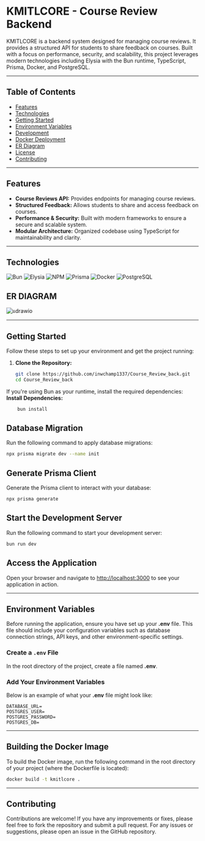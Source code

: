 # KMITLCORE - Course Review Backend

KMITLCORE is a backend system designed for managing course reviews. It provides a structured API for students to share feedback on courses. Built with a focus on performance, security, and scalability, this project leverages modern technologies including Elysia with the Bun runtime, TypeScript, Prisma, Docker, and PostgreSQL.

---
## Table of Contents

- [Features](#features)
- [Technologies](#technologies)
- [Getting Started](#getting-started)
- [Environment Variables](#environment-variables)
- [Development](#development)
- [Docker Deployment](#docker-deployment)
- [ER Diagram](#er-diagram)
- [License](#license)
- [Contributing](#contributing)

---
## Features

- **Course Reviews API:** Provides endpoints for managing course reviews.
- **Structured Feedback:** Allows students to share and access feedback on courses.
- **Performance & Security:** Built with modern frameworks to ensure a secure and scalable system.
- **Modular Architecture:** Organized codebase using TypeScript for maintainability and clarity.

---

## Technologies
![Bun](https://img.shields.io/badge/Bun-%23000000.svg?style=for-the-badge&logo=bun&logoColor=white)
![Elysia](https://img.shields.io/badge/Elysia-%23FFCC00.svg?style=for-the-badge&logo=elysia&logoColor=black)
![NPM](https://img.shields.io/badge/NPM-%23CB3837.svg?style=for-the-badge&logo=npm&logoColor=white)
![Prisma](https://img.shields.io/badge/Prisma-%23004DFF.svg?style=for-the-badge&logo=prisma&logoColor=white)
![Docker](https://img.shields.io/badge/Docker-%232496ED.svg?style=for-the-badge&logo=docker&logoColor=white)
![PostgreSQL](https://img.shields.io/badge/PostgreSQL-%23336791.svg?style=for-the-badge&logo=postgresql&logoColor=white)
## ER DIAGRAM
![แdrawio](https://github.com/user-attachments/assets/2b17cabc-e06e-4a7a-99f8-843c8ae109c7)

---

## Getting Started

Follow these steps to set up your environment and get the project running:

1. **Clone the Repository:**

   ```bash
   git clone https://github.com/inwchamp1337/Course_Review_back.git
   cd Course_Review_back
   ```


If you're using Bun as your runtime, install the required dependencies:
    **Install Dependencies:**
```bash
    bun install
```
    

## Database Migration

Run the following command to apply database migrations:

```bash
npx prisma migrate dev --name init
```

## Generate Prisma Client

Generate the Prisma client to interact with your database:

```bash
npx prisma generate
```

## Start the Development Server

Run the following command to start your development server:

```bash
bun run dev
```

## Access the Application

Open your browser and navigate to [http://localhost:3000](http://localhost:3000) to see your application in action.

---

## Environment Variables

Before running the application, ensure you have set up your **.env** file. This file should include your configuration variables such as database connection strings, API keys, and other environment-specific settings.

### Create a `.env` File

In the root directory of the project, create a file named **.env**.

### Add Your Environment Variables

Below is an example of what your **.env** file might look like:

```env
DATABASE_URL=
POSTGRES_USER=
POSTGRES_PASSWORD=
POSTGRES_DB=
```

---
## Building the Docker Image

To build the Docker image, run the following command in the root directory of your project (where the Dockerfile is located):

```sh
docker build -t kmitlcore .
```
---
## Contributing

Contributions are welcome! If you have any improvements or fixes, please feel free to fork the repository and submit a pull request. For any issues or suggestions, please open an issue in the GitHub repository.


